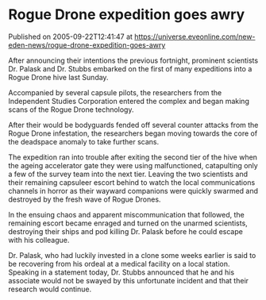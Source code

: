 # Rogue Drone expedition goes awry
Published on 2005-09-22T12:41:47 at https://universe.eveonline.com/new-eden-news/rogue-drone-expedition-goes-awry

After announcing their intentions the previous fortnight, prominent scientists Dr. Palask and Dr. Stubbs embarked on the first of many expeditions into a Rogue Drone hive last Sunday.   
  
Accompanied by several capsule pilots, the researchers from the Independent Studies Corporation entered the complex and began making scans of the Rogue Drone technology.   
  
After their would be bodyguards fended off several counter attacks from the Rogue Drone infestation, the researchers began moving towards the core of the deadspace anomaly to take further scans.   
  
The expedition ran into trouble after exiting the second tier of the hive when the ageing accelerator gate they were using malfunctioned, catapulting only a few of the survey team into the next tier. Leaving the two scientists and their remaining capsuleer escort behind to watch the local communications channels in horror as their wayward companions were quickly swarmed and destroyed by the fresh wave of Rogue Drones.   
  
In the ensuing chaos and apparent miscommunication that followed, the remaining escort became enraged and turned on the unarmed scientists, destroying their ships and pod killing Dr. Palask before he could escape with his colleague.   
  
Dr. Palask, who had luckily invested in a clone some weeks earlier is said to be recovering from his ordeal at a medical facility on a local station. Speaking in a statement today, Dr. Stubbs announced that he and his associate would not be swayed by this unfortunate incident and that their research would continue.
